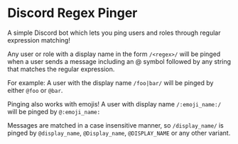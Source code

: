 # Discord Regex Pinger 

A simple Discord bot which lets you ping users and roles through regular expression matching!

Any user or role with a display name in the form `/<regex>/` will be pinged when a user sends a message including an @ symbol followed by any string that matches the regular expression.

For example: A user with the display name `/foo|bar/` will be pinged by either `@foo` or `@bar`. 

Pinging also works with emojis! A user with display name `/:emoji_name:/` will be pinged by `@:emoji_name:`

Messages are matched in a case insensitive manner, so `/display_name/` is pinged by `@display_name`, `@Display_name`, `@DISPLAY_NAME` or any other variant.

